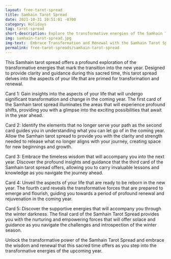 ```yaml
---
layout: free-tarot-spread
title: Samhain Tarot Spread
date: 2021-10-31 10:51:01 -0700
category: Holidays
tag: tarot-spread
short-description: Explore the transformative energies of the Samhain Tarot Spread, designed to provide insights into the upcoming year's changes, letting go of the past, embracing wisdom, and nurturing rebirth. Discover the guiding forces that will support you through the darkness of the winter season.
img: samhain-tarot-spread.jpg
img-text:  Embrace Transformation and Renewal with the Samhain Tarot Spread
permalink: free-tarot-spreads/samhain-tarot-spread
---
```

This Samhain tarot spread offers a profound exploration of the transformative energies that mark the transition into the new year. Designed to provide clarity and guidance during this sacred time, this tarot spread delves into the aspects of your life that are primed for transformation and renewal.

Card 1: Gain insights into the aspects of your life that will undergo significant transformation and change in the coming year. The first card of the Samhain tarot spread illuminates the areas that will experience profound shifts, providing you with a glimpse into the exciting possibilities that await in the year ahead.

Card 2: Identify the elements that no longer serve your path as the second card guides you in understanding what you can let go of in the coming year. Allow the Samhain tarot spread to provide you with the clarity and strength needed to release what no longer aligns with your journey, creating space for new beginnings and growth.

Card 3: Embrace the timeless wisdom that will accompany you into the next year. Discover the profound insights and guidance that the third card of the Samhain tarot spread offers, allowing you to carry invaluable lessons and knowledge as you navigate the journey ahead.

Card 4: Unveil the aspects of your life that are ready to be reborn in the new year. The fourth card reveals the transformative forces that are prepared to emerge and flourish, guiding you towards a period of profound renewal and rejuvenation in the coming year.

Card 5: Discover the supportive energies that will accompany you through the winter darkness. The final card of the Samhain Tarot Spread provides you with the nurturing and empowering forces that will offer solace and guidance as you navigate the challenges and introspection of the winter season.

Unlock the transformative power of the Samhain Tarot Spread and embrace the wisdom and renewal that this sacred time offers as you step into the transformative energies of the upcoming year.